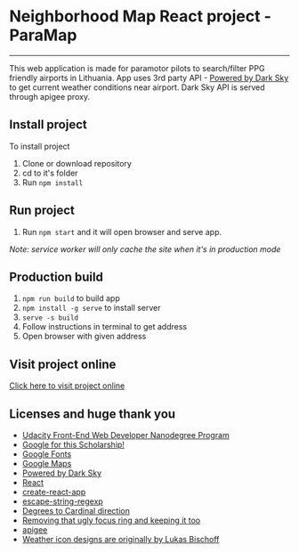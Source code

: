 #  Neighborhood Map React project - ParaMap
---

This web application is made for paramotor pilots to search/filter PPG friendly airports in Lithuania.
App uses 3rd party API - [Powered by Dark Sky](https://darksky.net/poweredby/) to get current weather conditions near airport.
Dark Sky API is served through apigee proxy.

## Install project
To install project
1. Clone or download repository
2. cd to it's folder
3. Run `npm install`

## Run project
1. Run `npm start` and it will open browser and serve app.

*Note: service worker will only cache the site when it's in production mode*

## Production build
1. `npm run build` to build app
2. `npm install -g serve` to install server
3. `serve -s build`
4. Follow instructions in terminal to get address
5. Open browser with given address

## Visit project online
[Click here to visit project online](https://www.paramap.lt)

## Licenses and huge thank you
* [Udacity Front-End Web Developer Nanodegree Program](https://udacity.com/course/front-end-web-developer-nanodegree--nd001)
* [Google for this Scholarship!](https://developers.google.com/training/)
* [Google Fonts](https://fonts.google.com/)
* [Google Maps](https://www.google.com/maps)
* [Powered by Dark Sky](https://darksky.net/poweredby/)
* [React](https://reactjs.org/)
* [create-react-app](https://github.com/facebook/create-react-app)
* [escape-string-regexp](https://www.npmjs.com/package/@types/escape-string-regexp)
* [Degrees to Cardinal direction](https://stackoverflow.com/questions/7490660/converting-wind-direction-in-angles-to-text-words)
* [Removing that ugly focus ring and keeping it too](https://hackernoon.com/removing-that-ugly-focus-ring-and-keeping-it-too-6c8727fefcd2)
* [apigee](https://apigee.com/)
* [Weather icon designs are originally by Lukas Bischoff](http://www.twitter.com/artill)